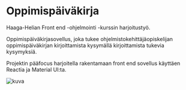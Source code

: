 # Oppimispäiväkirja

Haaga-Helian Front end -ohjelmointi -kurssin harjoitustyö.

Oppimispäiväkirjasovellus, joka tukee ohjelmistokehittäjäopiskelijan oppimispäiväkirjan kirjoittamista kysymällä kirjoittamista tukevia kysymyksiä.

Projektin pääfocus harjoitella rakentamaan front end sovellus käyttäen Reactia ja Material UI:ta. 

![kuva](https://github.com/user-attachments/assets/a78968e0-8249-4ebe-afe7-bcb0cfe1ab70)


